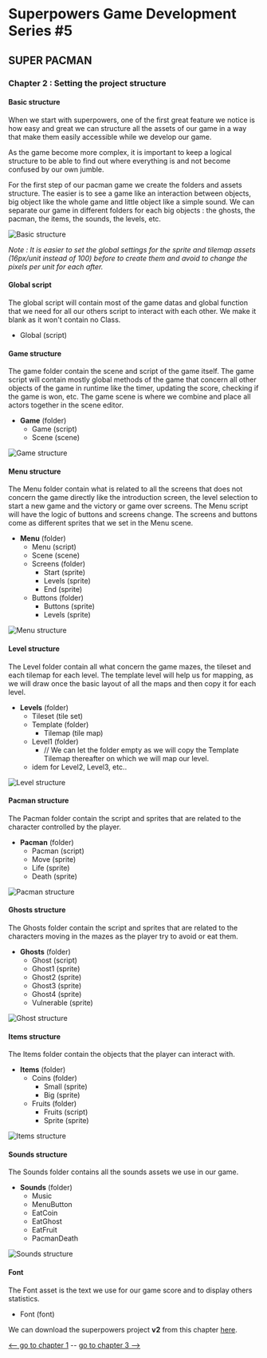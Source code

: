 # Superpowers Game Development Series #5
## **SUPER PACMAN**  
### **Chapter 2 : Setting the project structure**

#### Basic structure

When we start with superpowers, one of the first great feature we notice is how easy and great we can structure all the assets of our game in a way that make them easily accessible 
while we develop our game.

As the game become more complex, it is important to keep a logical structure to be able to find out where everything is and not become confused by our own jumble. 

For the first step of our pacman game we create the folders and assets structure. The easier is to see a game like an interaction between objects, big object like the whole game and 
little object like a simple sound. We can separate our game in different folders for each big objects : the ghosts, the pacman, the items, the sounds, the levels, etc.

![Basic structure](img/ch2/mainstructure.png)

*Note : It is easier to set the global settings for the sprite and tilemap assets (16px/unit instead of 100) before to create them and avoid to change the pixels per unit for each after.*

#### Global script

The global script will contain most of the game datas and global function that we need for all our others script to interact with each other. We make it blank as it won't contain no Class.

* Global (script)

#### Game structure

The game folder contain the scene and script of the game itself. The game script will contain mostly global methods of the game that concern all other objects of the game in runtime like the 
timer, updating the score, checking if the game is won, etc. The game scene is where we combine and place all actors together in the scene editor.

* **Game** (folder)
   * Game (script)
   * Scene (scene)

![Game structure](img/ch2/gamestructure.png)

#### Menu structure

The Menu folder contain what is related to all the screens that does not concern the game directly like the introduction screen, the level selection to start a new game and the 
victory or game over screens. The Menu script will have the logic of buttons and screens change. The screens and buttons come as different sprites that we set in the Menu scene.

* **Menu** (folder)
   * Menu (script)
   * Scene (scene)
   * Screens (folder)
      * Start (sprite)
      * Levels (sprite)
      * End (sprite)
   * Buttons (folder)
      * Buttons (sprite)
      * Levels (sprite)
 
![Menu structure](img/ch2/menustructure.png)     
      
#### Level structure

The Level folder contain all what concern the game mazes, the tileset and each tilemap for each level. The template level will help us for mapping, as we will draw once
 the basic layout of all the maps and then copy it for each level.
 
* **Levels** (folder)
   * Tileset (tile set)
   * Template (folder)
      * Tilemap (tile map)
   * Level1 (folder)
      * // We can let the folder empty as we will copy the Template Tilemap thereafter on which we will map our level.
   * idem for Level2, Level3, etc..

![Level structure](img/ch2/levelstructure.png)


#### Pacman structure

The Pacman folder contain the script and sprites that are related to the character controlled by the player.

* **Pacman** (folder)
   * Pacman (script)
   * Move (sprite)
   * Life (sprite)
   * Death (sprite)

![Pacman structure](img/ch2/pacmanstructure.png)

#### Ghosts structure

The Ghosts folder contain the script and sprites that are related to the characters moving in the mazes as the player try to avoid or eat them.

* **Ghosts** (folder)
   * Ghost (script)
   * Ghost1 (sprite)
   * Ghost2 (sprite)
   * Ghost3 (sprite)
   * Ghost4 (sprite)
   * Vulnerable (sprite)

![Ghost structure](img/ch2/ghoststructure.png)


#### Items structure

The Items folder contain the objects that the player can interact with.

* **Items** (folder)
   * Coins (folder)
      * Small (sprite)
      * Big (sprite)
   * Fruits (folder)
      * Fruits (script)
      * Sprite (sprite)
      
![Items structure](img/ch2/itemstructure.png)

#### Sounds structure

The Sounds folder contains all the sounds assets we use in our game.

* **Sounds** (folder)
   * Music
   * MenuButton
   * EatCoin
   * EatGhost
   * EatFruit
   * PacmanDeath

![Sounds structure](img/ch2/soundstructure.png)

#### Font

The Font asset is the text we use for our game score and to display others statistics.

* Font (font)

We can download the superpowers project **v2** from this chapter [here](https://github.com/mseyne/super-pacman-project).

[<-- go to chapter 1](ch1.md) -- [go to chapter 3 -->](ch3.md)